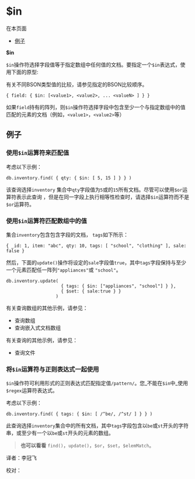 # $in

在本页面

* [例子](in.md#examples)

**$in**

`$in`操作符选择字段值等于指定数组中任何值的文档。要指定一个`$in`表达式，使用下面的原型:

有关不同BSON类型值的比较，请参见指定的BSON比较顺序。

```text
{ field: { $in: [<value1>, <value2>, ... <valueN> ] } }
```

如果`field`持有的阵列，则`$in`操作符选择字段中包含至少一个与指定数组中的值匹配的元素的文档（例如，`<value1>`，`<value2>`等）

## 例子

### 使用`$in`运算符来匹配值

考虑以下示例：

```text
db.inventory.find( { qty: { $in: [ 5, 15 ] } } )
```

该查询选择`inventory` 集合中`qty`字段值为`5`或的`15`所有文档。尽管可以使用`$or`运算符表示此查询 ，但是在同一字段上执行相等性检查时，请选择`$in`运算符而不是`$or`运算符。

### 使用`$in`运算符匹配数组中的值

集合`inventory`包含包含字段的文档， `tags`如下所示：

```text
{ _id: 1, item: "abc", qty: 10, tags: [ "school", "clothing" ], sale: false }
```

然后，下面的`update()`操作将设定的`sale`字段值`true`，其中`tags`字段保持与至少一个元素匹配任一阵列`"appliances"`或 `"school"`。

```text
db.inventory.update(
                     { tags: { $in: ["appliances", "school"] } },
                     { $set: { sale:true } }
                   )
```

有关查询数组的其他示例，请参见：

* 查询数组
* 查询嵌入式文档数组

有关查询的其他示例，请参见：

* 查询文件

### 将`$in`运算符与正则表达式一起使用

`$in`操作符可利用形式的正则表达式匹配指定值`/pattern/`。您_不能在`$in`中_使用`$regex`运算符表达式。

考虑以下示例：

```text
db.inventory.find( { tags: { $in: [ /^be/, /^st/ ] } } )
```

此查询选择`inventory`集合中的所有文档，其中`tags`字段包含以`be`或`st`开头的字符串，或至少有一个以`be`或`st`开头的元素的数组。

> **也可以看看** `find()`，`update()`，`$or`，`$set`，`$elemMatch`。

译者：李冠飞

校对：

